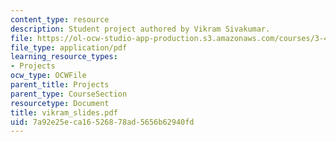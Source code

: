 ```yaml
---
content_type: resource
description: Student project authored by Vikram Sivakumar.
file: https://ol-ocw-studio-app-production.s3.amazonaws.com/courses/3-45-magnetic-materials-spring-2004/7a92e25eca16526878ad5656b62940fd_vikram_slides.pdf
file_type: application/pdf
learning_resource_types:
- Projects
ocw_type: OCWFile
parent_title: Projects
parent_type: CourseSection
resourcetype: Document
title: vikram_slides.pdf
uid: 7a92e25e-ca16-5268-78ad-5656b62940fd
---
```

